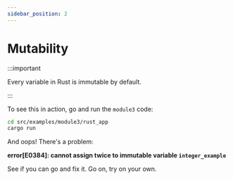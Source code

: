 ```yaml
---
sidebar_position: 2
---
```


# Mutability

:::important

Every variable in Rust is immutable by default.

:::

To see this in action, go and run the `module3` code:

```sh
cd src/examples/module3/rust_app
cargo run
```

And oops! There's a problem:

**error[E0384]: cannot assign twice to immutable variable `integer_example`**

See if you can go and fix it. Go on, try on your own.